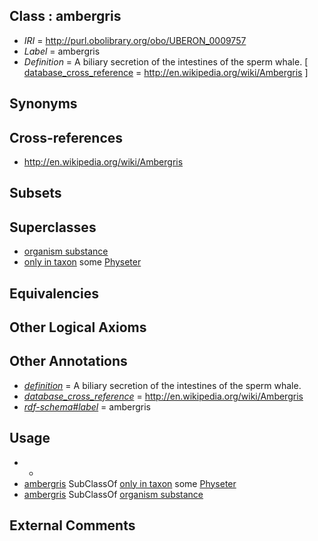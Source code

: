 
## Class : ambergris

 * *IRI* = http://purl.obolibrary.org/obo/UBERON_0009757
 * *Label* = ambergris
 * *Definition* = A biliary secretion of the intestines of the sperm whale. [ [database_cross_reference](../../ef/oboInOwl#hasDbXref.md) = http://en.wikipedia.org/wiki/Ambergris ]

## Synonyms


## Cross-references

 * http://en.wikipedia.org/wiki/Ambergris

## Subsets


## Superclasses

 * [organism substance](../../UBERON/63/UBERON_0000463.md)
 * [only in taxon](../../RO/60/RO_0002160.md) some [Physeter](../../NCBITaxon/53/NCBITaxon_9753.md)

## Equivalencies


## Other Logical Axioms


## Other Annotations

 * *[definition](../../IAO/15/IAO_0000115.md)* = A biliary secretion of the intestines of the sperm whale.
 * *[database_cross_reference](../../ef/oboInOwl#hasDbXref.md)* = http://en.wikipedia.org/wiki/Ambergris
 * *[rdf-schema#label](../../el/rdf-schema#label.md)* = ambergris

## Usage

 * -
 * [ambergris](../../UBERON/57/UBERON_0009757.md) SubClassOf [only in taxon](../../RO/60/RO_0002160.md) some [Physeter](../../NCBITaxon/53/NCBITaxon_9753.md)
 * [ambergris](../../UBERON/57/UBERON_0009757.md) SubClassOf [organism substance](../../UBERON/63/UBERON_0000463.md)

## External Comments

